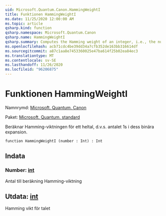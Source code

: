 ```yaml
---
uid: Microsoft.Quantum.Canon.HammingWeightI
title: Funktionen HammingWeightI
ms.date: 11/25/2020 12:00:00 AM
ms.topic: article
qsharp.kind: function
qsharp.namespace: Microsoft.Quantum.Canon
qsharp.name: HammingWeightI
qsharp.summary: Computes the Hamming weight of an integer, i.e., the number of 1s in its binary expansion.
ms.openlocfilehash: acb71cdc4be39dd34a7cfb352de163bb316614df
ms.sourcegitcommit: a87c1aa8e7453360025e47ba614f25b02ea84ec3
ms.translationtype: MT
ms.contentlocale: sv-SE
ms.lasthandoff: 11/26/2020
ms.locfileid: "96206875"
---
```

# <a name="hammingweighti-function"></a>Funktionen HammingWeightI

Namnrymd: [Microsoft. Quantum. Canon](xref:Microsoft.Quantum.Canon)

Paket: [Microsoft. Quantum. standard](https://nuget.org/packages/Microsoft.Quantum.Standard)


Beräknar Hamming-viktningen för ett heltal, d.v.s. antalet 1s i dess binära expansion.

```qsharp
function HammingWeightI (number : Int) : Int
```


## <a name="input"></a>Indata

### <a name="number--int"></a>Number: [int](xref:microsoft.quantum.lang-ref.int)

Antal till beräkning Hamming-viktning



## <a name="output--int"></a>Utdata: [int](xref:microsoft.quantum.lang-ref.int)

Hamming vikt för talet